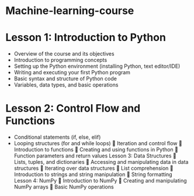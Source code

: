 # Machine-learning-course

# Lesson 1: Introduction to Python
 *  Overview of the course and its objectives
 *  Introduction to programming concepts
 * Setting up the Python environment (installing Python, text editor/IDE)
 *  Writing and executing your first Python program
 *  Basic syntax and structure of Python code
 *  Variables, data types, and basic operations
# Lesson 2: Control Flow and Functions
 * Conditional statements (if, else, elif)
 *  Looping structures (for and while loops)
 Iteration and control flow
 Introduction to functions
 Creating and using functions in Python
 Function parameters and return values
Lesson 3: Data Structures
 Lists, tuples, and dictionaries
 Accessing and manipulating data in data structures
 Iterating over data structures
 List comprehension
 Introduction to strings and string manipulation
 String formatting
Lesson 4: NumPy
 Introduction to NumPy
 Creating and manipulating NumPy arrays
 Basic NumPy operations
